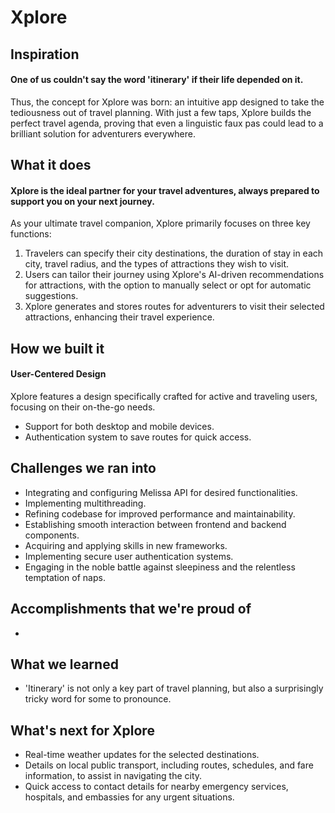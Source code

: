 # Xplore
## Inspiration
#### One of us couldn't say the word 'itinerary' if their life depended on it. 
Thus, the concept for Xplore was born: an intuitive app designed to take the tediousness out of travel planning. With just a few taps, Xplore builds the perfect travel agenda, proving that even a linguistic faux pas could lead to a brilliant solution for adventurers everywhere.
## What it does
#### Xplore is the ideal partner for your travel adventures, always prepared to support you on your next journey.
As your ultimate travel companion, Xplore primarily focuses on three key functions:
1. Travelers can specify their city destinations, the duration of stay in each city, travel radius, and the types of attractions they wish to visit.
2. Users can tailor their journey using Xplore's AI-driven recommendations for attractions, with the option to manually select or opt for automatic suggestions.
3. Xplore generates and stores routes for adventurers to visit their selected attractions, enhancing their travel experience.
## How we built it
#### User-Centered Design 
Xplore features a design specifically crafted for active and traveling users, focusing on their on-the-go needs.
- Support for both desktop and mobile devices.
- Authentication system to save routes for quick access.
## Challenges we ran into
- Integrating and configuring Melissa API for desired functionalities.
- Implementing multithreading.
- Refining codebase for improved performance and maintainability.
- Establishing smooth interaction between frontend and backend components.
- Acquiring and applying skills in new frameworks.
- Implementing secure user authentication systems.
- Engaging in the noble battle against sleepiness and the relentless temptation of naps.
## Accomplishments that we're proud of
- 
## What we learned
- 'Itinerary' is not only a key part of travel planning, but also a surprisingly tricky word for some to pronounce.

## What's next for Xplore
- Real-time weather updates for the selected destinations.
- Details on local public transport, including routes, schedules, and fare information, to assist in navigating the city.
- Quick access to contact details for nearby emergency services, hospitals, and embassies for any urgent situations.

